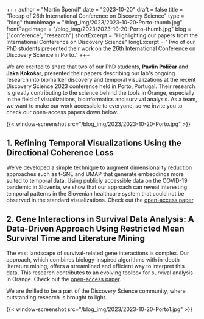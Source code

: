 +++
author = "Martin Špendl"
date = "2023-10-20"
draft = false
title = "Recap of 26th International Conference on Discovery Science"
type = "blog"
thumbImage = "/blog_img/2023/2023-10-20-Porto-thumb.jpg"
frontPageImage = "/blog_img/2023/2023-10-20-Porto-thumb.jpg"
blog = ["conference", "research"]
shortExcerpt = "Highlighting our papers from the International Conference on Discovery Science"
longExcerpt = "Two of our PhD students presented their work on the 26th International Conference on Discovery Science in Porto."
+++

We are excited to share that two of our PhD students, **Pavlin Poličar** and **Jaka Kokošar**, presented their papers describing our lab's ongoing research into biomarker discovery and temporal visualizations at the recent Discovery Science 2023 conference held in Porto, Portugal. Their research is greatly contributing to the science behind the tools in Orange, especially in the field of visualizations, bioinformatics and survival analysis. As a team, we want to make our work accessible to everyone, so we invite you to check our open-access papers down below.

{{< window-screenshot src="/blog_img/2023/2023-10-20-Porto.jpg" >}}

## 1. Refining Temporal Visualizations Using the Directional Coherence Loss

We've developed a simple technique to augment dimensionality reduction approaches such as t-SNE and UMAP that generate embeddings more suited to temporal data. Using publicly accessible data on the COVID-19 pandemic in Slovenia, we show that our approach can reveal interesting temporal patterns in the Slovenian healthcare system that could not be observed in the standard visualizations.
Check out the [open-access paper](https://link.springer.com/chapter/10.1007/978-3-031-45275-8_14).

## 2. Gene Interactions in Survival Data Analysis: A Data-Driven Approach Using Restricted Mean Survival Time and Literature Mining

The vast landscape of survival-related gene interactions is complex. Our approach, which combines biology-inspired algorithms with in-depth literature mining, offers a streamlined and efficient way to interpret this data. This research contributes to an evolving toolbox for survival analysis in Orange.
Check out the [open-access paper](https://link.springer.com/chapter/10.1007/978-3-031-45275-8_20).

We are thrilled to be a part of the Discovery Science community, where outstanding research is brought to light.

{{< window-screenshot src="/blog_img/2023/2023-10-20-Porto1.jpg" >}}
